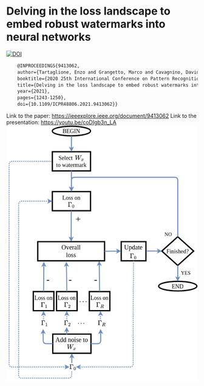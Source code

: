 # Delving in the loss landscape to embed robust watermarks into neural networks
[![DOI](https://zenodo.org/badge/doi/10.1109/ICPR48806.2021.9413062.svg)](http://dx.doi.org/10.1109/ICPR48806.2021.9413062)

```latex
    @INPROCEEDINGS{9413062,
    author={Tartaglione, Enzo and Grangetto, Marco and Cavagnino, Davide and Botta, Marco},
    booktitle={2020 25th International Conference on Pattern Recognition (ICPR)}, 
    title={Delving in the loss landscape to embed robust watermarks into neural networks}, 
    year={2021},
    pages={1243-1250},
    doi={10.1109/ICPR48806.2021.9413062}}
```
Link to the paper: https://ieeexplore.ieee.org/document/9413062 
Link to the presentation: https://youtu.be/coDIgb3n_LA 
![Optional Text](DF.png)
